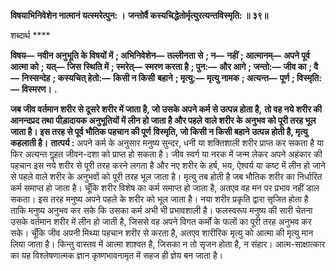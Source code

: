 **विषयाभिनिवेशेन नात्मानं यत्स्मरेत्पुन: ।** **जन्तोर्वै कस्यचिद्धेतोर्मृत्युरत्यन्तविस्मृति: ॥ ३९॥** 

शब्दार्थ **** 

**विषय—** **नवीन अनुभूति के विषयों में** **; अभिनिवेशेन—** **तल्लीनता से** **; न—** **नहीं** **; आत्मानम्—** **अपने पूर्व आत्मा को** **; यत्—** **जिस** **स्थिति में** **; स्मरेत्—** **स्मरण करता है** **; पुन:—** **और आगे** **; जन्तो:—** **जीव का** **; वै—** **निस्सन्देह** **; कस्यचित् हेतो:—** **किसी न किसी** **बहाने** **; मृत्यु:—** **मृत्यु नामक** **; अत्यन्त—** **पूर्ण** **; विस्मृति:—** **विस्मरण।** **.** 

**जब जीव वर्तमान शरीर से दूसरे शरीर में जाता है, जो उसके अपने कर्म से उत्पन्न होता है,** **तो वह नये शरीर की आनन्दप्रद तथा पीड़ादायक अनुभूतियों में लीन हो जाता है और पहले** **वाले शरीर के अनुभव को पूरी तरह भूल जाता है। इस तरह से पूर्व भौतिक पहचान की पूर्ण** **विस्मृति, जो किसी न किसी बहाने उत्पन्न होती है, मृत्यु कहलाती है।** **तात्पर्य :** अपने कर्म के अनुसार मनुष्य सुन्दर, धनी या शक्तिशाली शरीर प्राप्त कर सकता है या फिर अत्यन्त गॢहत जीवन-दशा को प्राप्त हो सकता है। जीव स्वर्ग या नरक में जन्म लेकर अपने अहंकार की पहचान इस नये शरीर से पूरी तरह करने लगता है और नए शरीर के हर्ष, भय, ऐश्वर्य या कष्ट में लीन हो जाने से पहले वाले शरीर के अनुभवों को पूरी तरह भूल जाता है। मृत्यु तब होती है जब भौतिक शरीर का निर्धारित कर्म समाप्त हो जाता है। चूँकि शरीर विशेष का कर्म समाप्त हो जाता है, अतएव वह मन पर प्रभाव नहीं डाल सकता। इस तरह मनुष्य अपने पहले के शरीर को भूल जाता है। नया शरीर प्रकृति द्वारा सृजित होता है ताकि मनुष्य अनुभव कर सके कि उसका कर्म अभी भी प्रभावशाली है। फलस्वरूप मनुष्य की सारी चेतना उसके वर्तमान शरीर में लीन हो जाती है, जिससे वह अपने विगत कर्मों के फलों का पूरी तरह अनुभव कर सके। चूँकि जीव अपनी मिथ्या पहचान शरीर से करता है, अतएव शारीरिक मृत्यु को आत्मा की मृत्यु मान लिया जाता है। किन्तु वास्तव में आत्मा शाश्वत है, जिसका न तो सृजन होता है, न संहार। आत्म-साक्षात्कार का यह विश्लेषणात्मक ज्ञान कृष्णभावनामृत में सहज ही ज्ञेय बन जाता है।  
